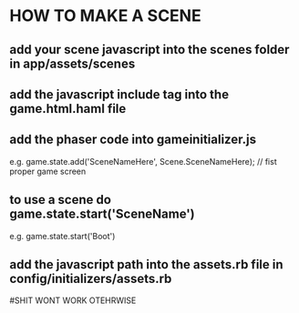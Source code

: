 # HOW TO MAKE A SCENE


## add your scene javascript into the scenes folder in app/assets/scenes

## add the javascript include tag into the game.html.haml file

## add the phaser code into gameinitializer.js

  e.g. game.state.add('SceneNameHere', Scene.SceneNameHere); // fist proper game screen

## to use a scene do game.state.start('SceneName')
  e.g. game.state.start('Boot')

## add the javascript path into the assets.rb file in config/initializers/assets.rb


#SHIT WONT WORK OTEHRWISE




